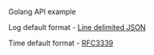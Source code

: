 Golang API example

Log default format - [Line delimited JSON](https://en.wikipedia.org/wiki/JSON_streaming#:~:text=Line%2Ddelimited%20JSON,-Not%20to%20be&text=Streaming%20makes%20use%20of%20the,whitespace%2C%20including%20newlines%20and%20returns.)


Time default format - [RFC3339](https://en.wikipedia.org/wiki/ISO_8601#RFCs)